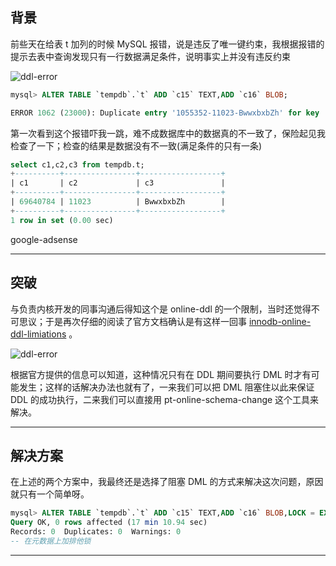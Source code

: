 ## 背景
前些天在给表 t 加列的时候 MySQL 报错，说是违反了唯一键约束，我根据报错的提示去表中查询发现只有一行数据满足条件，说明事实上并没有违反约束

![ddl-error](static/2020-8/innodb-online-ddl.png)

```sql
mysql> ALTER TABLE `tempdb`.`t` ADD `c15` TEXT,ADD `c16` BLOB;

ERROR 1062 (23000): Duplicate entry '1055352-11023-BwwxbxbZh' for key 'uidx_c1_c2_c3'
```

第一次看到这个报错吓我一跳，难不成数据库中的数据真的不一致了，保险起见我检查了一下；检查的结果是数据没有不一致(满足条件的只有一条)
```sql
select c1,c2,c3 from tempdb.t;
+----------+----------------+------------------+
| c1       | c2             | c3               |
+----------+----------------+------------------+
| 69640784 | 11023          | BwwxbxbZh        |
+----------+----------------+------------------+
1 row in set (0.00 sec)
```

google-adsense

---


## 突破
与负责内核开发的同事沟通后得知这个是 online-ddl 的一个限制，当时还觉得不可思议；于是再次仔细的阅读了官方文档确认是有这样一回事 [innodb-online-ddl-limiations](https://dev.mysql.com/doc/refman/5.6/en/innodb-online-ddl-limitations.html) 。

![ddl-error](static/2020-8/ddl-error.png)

根据官方提供的信息可以知道，这种情况只有在 DDL 期间要执行 DML 时才有可能发生；这样的话解决办法也就有了，一来我们可以把 DML 阻塞住以此来保证 DDL 的成功执行，二来我们可以直接用 pt-online-schema-change 这个工具来解决。

---

## 解决方案
在上述的两个方案中，我最终还是选择了阻塞 DML 的方式来解决这次问题，原因就只有一个简单呀。

```sql
mysql> ALTER TABLE `tempdb`.`t` ADD `c15` TEXT,ADD `c16` BLOB,LOCK = EXCLUSIVE;
Query OK, 0 rows affected (17 min 10.94 sec)
Records: 0  Duplicates: 0  Warnings: 0
-- 在元数据上加排他锁
```



---

